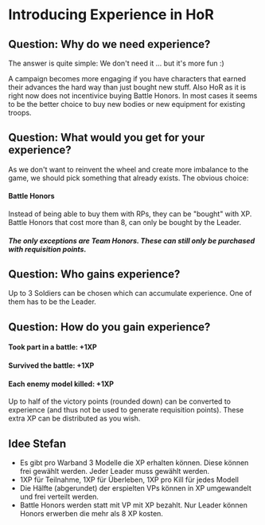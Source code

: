 # Introducing Experience in HoR

## Question: Why do we need experience?

The answer is quite simple:
We don't need it ... but it's more fun :)

A campaign becomes more engaging if you have characters that earned their advances the hard way than just bought new stuff.
Also HoR as it is right now does not incentivice buying Battle Honors. 
In most cases it seems to be the better choice to buy new bodies or new equipment for existing troops. 

## Question: What would you get for your experience?

As we don't want to reinvent the wheel and create more imbalance to the game, we should pick something that already exists.
The obvious choice:

#### Battle Honors
Instead of being able to buy them with RPs, they can be "bought" with XP. 
Battle Honors that cost more than 8, can only be bought by the Leader.

##### The only exceptions are Team Honors. These can still only be purchased with requisition points. 

## Question: Who gains experience?

Up to 3 Soldiers can be chosen which can accumulate experience. One of them has to be the Leader.

## Question: How do you gain experience?

#### Took part in a battle: +1XP
#### Survived the battle: +1XP
#### Each enemy model killed: +1XP

Up to half of the victory points (rounded down) can be converted to experience (and thus not be used to generate requisition points).
These extra XP can be distributed as you wish.


## Idee Stefan  
- Es gibt pro Warband 3 Modelle die XP erhalten können. Diese können frei gewählt werden. Jeder Leader muss gewählt werden.
- 1XP für Teilnahme, 1XP für Überleben, 1XP pro Kill für jedes Modell
- Die Hälfte (abgerundet) der erspielten VPs können in XP umgewandelt und frei verteilt werden.
- Battle Honors werden statt mit VP mit XP bezahlt. Nur Leader können Honors erwerben die mehr als 8 XP kosten.

